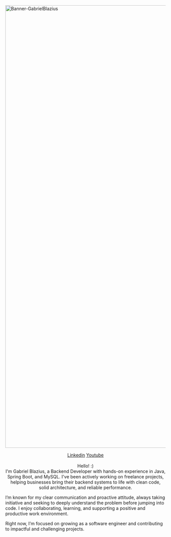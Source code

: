 <img width="1390" alt="Banner-GabrielBlazius" src="fotoBanner.jpeg">

<p align="center">
  <a href="https://www.linkedin.com/in/gabriel-blazius-699875346/">Linkedin</a> 
  <a href="https://www.youtube.com/@Blaziusdev">Youtube</a> 
  <br> <br>
  Hello! :)<br>
  I'm Gabriel Blazius, a Backend Developer with hands-on experience in Java, Spring Boot, and MySQL. I've been actively working on freelance projects, helping businesses bring their backend systems to life with clean code, solid architecture, and reliable performance.
</p>

<p>
  I’m known for my clear communication and proactive attitude, always taking initiative and seeking to deeply understand the problem before jumping into code. I enjoy collaborating, learning, and supporting a positive and productive work environment.
</p>

<p>
  Right now, I’m focused on growing as a software engineer and contributing to impactful and challenging projects.
</p>
